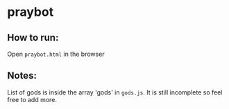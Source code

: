 # praybot

## How to run:
Open `praybot.html` in the browser

## Notes: 
List of gods is inside the array 'gods' in `gods.js`. It is still incomplete so feel free to add more.
